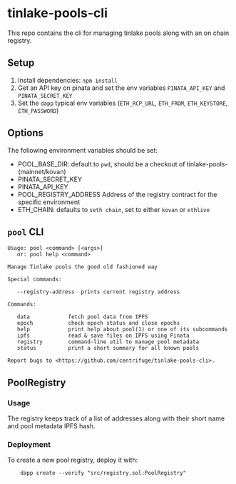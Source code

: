 # tinlake-pools-cli
This repo contains the cli for managing tinlake pools along with an on chain registry.

## Setup
1) Install dependencies: `npm install`
2) Get an API key on pinata and set the env variables `PINATA_API_KEY` and `PINATA_SECRET_KEY`
3) Set the `dapp` typical env variables (`ETH_RCP_URL`, `ETH_FROM`, `ETH_KEYSTORE`, `ETH_PASSWORD`)

## Options
The following environment variables should be set:
* POOL_BASE_DIR: default to `pwd`, should be a checkout of tinlake-pools-(mainnet/kovan)
* PINATA_SECRET_KEY
* PINATA_API_KEY
* POOL_REGISTRY_ADDRESS
    Address of the registry contract for the specific environment
* ETH_CHAIN: defaults to `seth chain`, set to either `kovan` or `ethlive`


## `pool` CLI
```
Usage: pool <command> [<args>]
   or: pool help <command>

Manage Tinlake pools the good old fashioned way

Special commands:

   --registry-address  prints current registry address

Commands:

   data            fetch pool data from IPFS
   epoch           check epoch status and close epochs
   help            print help about pool(1) or one of its subcommands
   ipfs            read & save files on IPFS using Pinata
   registry        command-line util to manage pool metadata
   status          print a short summary for all known pools

Report bugs to <https://github.com/centrifuge/tinlake-pools-cli>.
```

## PoolRegistry
### Usage
The registry keeps track of a list of addresses along with their short name and pool metadata IPFS hash.

### Deployment
To create a new pool registry, deploy it with:
```
    dapp create --verify "src/registry.sol:PoolRegistry"
```

